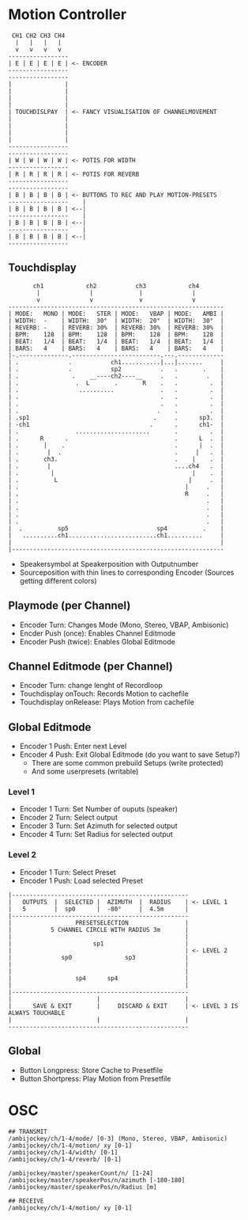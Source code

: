 # Motion Controller

```
 CH1 CH2 CH3 CH4
  |   |   |   |
  v   v   v   v
-----------------
| E | E | E | E | <- ENCODER
-----------------
-----------------
|               |
|               |
|               |
|               |
| TOUCHDISLPAY  | <- FANCY VISUALISATION OF CHANNELMOVEMENT
|               |
|               |
|               |
|               |
-----------------
-----------------
| W | W | W | W | <- POTIS FOR WIDTH
-----------------
| R | R | R | R | <- POTIS FOR REVERB
-----------------
-----------------
| B | B | B | B | <- BUTTONS TO REC AND PLAY MOTION-PRESETS
-----------------    |
| B | B | B | B | <--|
-----------------    |
| B | B | B | B | <--|
-----------------    |
| B | B | B | B | <--|
-----------------
```

## Touchdisplay
```
       ch1            ch2           ch3            ch4
        |              |             |              |
        v              v             v              v
-------------------------------------------------------------
| MODE:   MONO | MODE:   STER | MODE:   VBAP | MODE:   AMBI |
| WIDTH:  -    | WIDTH:  30°  | WIDTH:  20°  | WIDTH:  30°  |
| REVERB: -    | REVERB: 30%  | REVERB: 30%  | REVERB: 30%  |    
| BPM:    128  | BPM:    128  | BPM:    128  | BPM:    128  |
| BEAT:   1/4  | BEAT:   1/4  | BEAT:   1/4  | BEAT:   1/4  |
| BARS:   4    | BARS:   4    | BARS:   4    | BARS:   4    |    
|-.--------------.-------------------------.---.-------------
| .              .           ch1...........|...|.......     |          
| .              .           sp2           .   .       .    |
| .               .    __----ch2----__     .   .        .   |
| .                .  L       .       R    .   .         .  |
| .                 ..........             .   .         .  |
| .                                        .   .         .  |
| .                                        .   .         .  |
| .                                       .    .         .  |
| .sp1                                   .     .      sp3.  |
| -ch1                                  .      .      ch1-  |
| .                .....................       .         .  |
| .      R      .                              .      L  .  |
| .       |    .                               .      |  .  |
| .        |  .                                .     |   .  |
| .       ch3.                                 .    |    .  |
| .        |                                   ....ch4   .  |
| .         |                                       |    .  |
| .          L                                     |     .  |
| .                                               |     .   |
| .                                               R     .   |
| .                                                     .   |
| .                                                     .   |
| .                                                     .   |
| .                                                     .   |
|  .          sp5                         sp4          .    |
|   ..........ch1.........................ch1..........     |
|                                                           |
|------------------------------------------------------------
```
- Speakersymbol at Speakerposition with Outputnumber
- Sourceposition with thin lines to corresponding Encoder (Sources getting different colors)

## Playmode (per Channel)
- Encoder Turn: Changes Mode (Mono, Stereo, VBAP, Ambisonic)
- Encder Push (once): Enables Channel Editmode
- Encoder Push (twice): Enables Global Editmode

## Channel Editmode (per Channel)
- Encoder Turn: change lenght of Recordloop
- Touchdisplay onTouch: Records Motion to cachefile
- Touchdisplay onRelease: Plays Motion from cachefile

## Global Editmode
- Encoder 1 Push: Enter next Level
- Encoder 4 Push: Exit Global Editmode (do you want to save Setup?)
    - There are some common prebuild Setups (write protected)
    - And some userpresets (writable)
### Level 1
- Encoder 1 Turn: Set Number of ouputs (speaker)
- Encoder 2 Turn: Select output
- Encoder 3 Turn: Set Azimuth for selected output
- Encoder 4 Turn: Set Radius for selected output
### Level 2
- Encoder 1 Turn: Select Preset
- Encoder 1 Push: Load selected Preset
```
|--------------------------------------------------
|   OUTPUTS  |  SELECTED |  AZIMUTH  |  RADIUS    | <- LEVEL 1
|   5        |  sp0      |  -80°     |  4.5m      |
|--------------------------------------------------
|                  PRESETSELECTION                |
|           5 CHANNEL CIRCLE WITH RADIUS 3m       |
|                                                 |
|                       sp1                       |
|                                                 | <- LEVEL 2
|              sp0               sp3              |
|                                                 |
|                                                 |
|                  sp4      sp4                   |
|                                                 |
|--------------------------------------------------
|                        |                        |
|      SAVE & EXIT       |     DISCARD & EXIT     | <- LEVEL 3 IS ALWAYS TOUCHABLE   
|                        |                        |
---------------------------------------------------
```
## Global
- Button Longpress: Store Cache to Presetfile
- Button Shortpress: Play Motion from Presetfile

# OSC
``` 
## TRANSMIT
/ambijockey/ch/1-4/mode/ [0-3] (Mono, Stereo, VBAP, Ambisonic)
/ambijockey/ch/1-4/motion/ xy [0-1]
/ambijockey/ch/1-4/width/ [0-1]
/ambijockey/ch/1-4/reverb/ [0-1]

/ambijockey/master/speakerCount/n/ [1-24]
/ambijockey/master/speakerPos/n/azimuth [-180-180]
/ambijockey/master/speakerPos/n/Radius [m]

## RECEIVE
/ambijockey/ch/1-4/motion/ xy [0-1]
```
